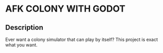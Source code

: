 # AFK COLONY WITH GODOT
## Description
Ever want a colony simulator that can play by itself? This project is exact what you want. 
